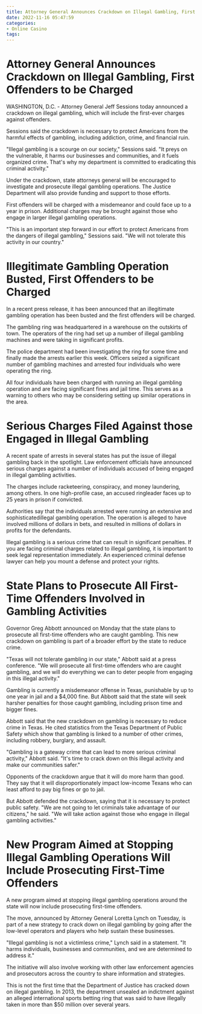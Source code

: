 ```yaml
---
title: Attorney General Announces Crackdown on Illegal Gambling, First Offenders to be Charged
date: 2022-11-16 05:47:59
categories:
- Online Casino
tags:
---
```



#  Attorney General Announces Crackdown on Illegal Gambling, First Offenders to be Charged

WASHINGTON, D.C. - Attorney General Jeff Sessions today announced a crackdown on illegal gambling, which will include the first-ever charges against offenders.

Sessions said the crackdown is necessary to protect Americans from the harmful effects of gambling, including addiction, crime, and financial ruin.

"Illegal gambling is a scourge on our society," Sessions said. "It preys on the vulnerable, it harms our businesses and communities, and it fuels organized crime. That's why my department is committed to eradicating this criminal activity."

Under the crackdown, state attorneys general will be encouraged to investigate and prosecute illegal gambling operations. The Justice Department will also provide funding and support to those efforts.

First offenders will be charged with a misdemeanor and could face up to a year in prison. Additional charges may be brought against those who engage in larger illegal gambling operations.

"This is an important step forward in our effort to protect Americans from the dangers of illegal gambling," Sessions said. "We will not tolerate this activity in our country."

#  Illegitimate Gambling Operation Busted, First Offenders to be Charged 

In a recent press release, it has been announced that an illegitimate gambling operation has been busted and the first offenders will be charged.

The gambling ring was headquartered in a warehouse on the outskirts of town. The operators of the ring had set up a number of illegal gambling machines and were taking in significant profits.

The police department had been investigating the ring for some time and finally made the arrests earlier this week. Officers seized a significant number of gambling machines and arrested four individuals who were operating the ring.

All four individuals have been charged with running an illegal gambling operation and are facing significant fines and jail time. This serves as a warning to others who may be considering setting up similar operations in the area.

#  Serious Charges Filed Against those Engaged in Illegal Gambling 

A recent spate of arrests in several states has put the issue of illegal gambling back in the spotlight. Law enforcement officials have announced serious charges against a number of individuals accused of being engaged in illegal gambling activities.

The charges include racketeering, conspiracy, and money laundering, among others. In one high-profile case, an accused ringleader faces up to 25 years in prison if convicted.

Authorities say that the individuals arrested were running an extensive and sophisticatedillegal gambling operation. The operation is alleged to have involved millions of dollars in bets, and resulted in millions of dollars in profits for the defendants.

Illegal gambling is a serious crime that can result in significant penalties. If you are facing criminal charges related to illegal gambling, it is important to seek legal representation immediately. An experienced criminal defense lawyer can help you mount a defense and protect your rights.

#  State Plans to Prosecute All First-Time Offenders Involved in Gambling Activities 

Governor Greg Abbott announced on Monday that the state plans to prosecute all first-time offenders who are caught gambling. This new crackdown on gambling is part of a broader effort by the state to reduce crime.

"Texas will not tolerate gambling in our state," Abbott said at a press conference. "We will prosecute all first-time offenders who are caught gambling, and we will do everything we can to deter people from engaging in this illegal activity."

Gambling is currently a misdemeanor offense in Texas, punishable by up to one year in jail and a $4,000 fine. But Abbott said that the state will seek harsher penalties for those caught gambling, including prison time and bigger fines.

Abbott said that the new crackdown on gambling is necessary to reduce crime in Texas. He cited statistics from the Texas Department of Public Safety which show that gambling is linked to a number of other crimes, including robbery, burglary, and assault.

"Gambling is a gateway crime that can lead to more serious criminal activity," Abbott said. "It's time to crack down on this illegal activity and make our communities safer."

Opponents of the crackdown argue that it will do more harm than good. They say that it will disproportionately impact low-income Texans who can least afford to pay big fines or go to jail.

But Abbott defended the crackdown, saying that it is necessary to protect public safety. "We are not going to let criminals take advantage of our citizens," he said. "We will take action against those who engage in illegal gambling activities."

#  New Program Aimed at Stopping Illegal Gambling Operations Will Include Prosecuting First-Time Offenders

A new program aimed at stopping illegal gambling operations around the state will now include prosecuting first-time offenders.

The move, announced by Attorney General Loretta Lynch on Tuesday, is part of a new strategy to crack down on illegal gambling by going after the low-level operators and players who help sustain these businesses.

"Illegal gambling is not a victimless crime," Lynch said in a statement. "It harms individuals, businesses and communities, and we are determined to address it."

The initiative will also involve working with other law enforcement agencies and prosecutors across the country to share information and strategies.

This is not the first time that the Department of Justice has cracked down on illegal gambling. In 2013, the department unsealed an indictment against an alleged international sports betting ring that was said to have illegally taken in more than $50 million over several years.